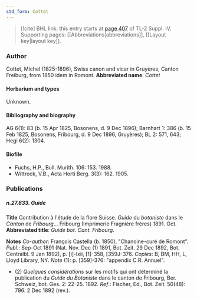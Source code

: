 ```yaml
---
std_form: Cottet
---
```


> [!cite] BHL link: this entry starts at [page 407](https://www.biodiversitylibrary.org/page/33266084) of TL-2 Suppl. IV.
> Supporting pages: [[Abbreviations|abbreviations]], [[Layout key|layout key]].

### Author

Cottet, Michel (1825-1896), Swiss canon and vicar in Gruyères, Canton Freiburg, from 1850 idem in Romont. 
**Abbreviated name**: *Cottet*

#### Herbarium and types

Unknown.

#### Bibliography and biography

AG 6(1): 83 (b. 15 Apr 1825, Bosonens, d. 9 Dec 1896); Barnhart 1: 386 (b. 15 Feb 1825, Bosonens, Fribourg, d. 9 Dec 1896, Gruyères); BL 2: 571, 643; Hegi 6(2): 1304.

#### Biofile

- Fuchs, H.P., Bull. Murith. 106: 153. 1988.
- Wittrock, V.B., Acta Horti Berg. 3(3): 162. 1905.

### Publications

##### n.27.833. Guide

**Title**
Contribution à l'étude de la flore Suisse. *Guide* du *botaniste* dans le *Canton* de *Fribourg*... Fribourg (Imprimerie Fragnière frères) 1891. Oct.
**Abbreviated title**: *Guide bot. Cant. Fribourg*.

**Notes**
*Co-author*: François Castella (b. 1850), "Chanoine-curé de Romont".
*Publ*.: Sep-Oct 1891 (Nat. Nov. Dec (1) 1891, Bot. Zeit. 29 Dec 1892, Bot. Centralbl. 9 Jan 1892), p. \[i\]-lxii, \[1\]-358, \[359J-376. *Copies*: B, BM, HH, L, Lloyd Library, NY.
*Note* (1): p. \[359\]-376: "appendix C.R. Annuel".
- (2) *Quelques considérations* sur les motifs qui ont déterminé la publication du *Guide du* *Botaniste* dans le canton de Fribourg, Ber. Schweiz, bot. Ges. 2: 22-25. 1892.
*Ref*.: Fischer, Ed., Bot. Zeit. 50(48): 796. 2 Dec 1892 (rev.).

